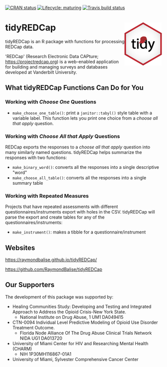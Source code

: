   <!-- badges: start -->
  [![CRAN status](https://www.r-pkg.org/badges/version/tidyREDCap)](https://CRAN.R-project.org/package=tidyREDCap)
  [![Lifecycle: maturing](https://img.shields.io/badge/lifecycle-maturing-blue.svg)](https://www.tidyverse.org/lifecycle/#maturing)
  [![Travis build status](https://travis-ci.org/RaymondBalise/tidyREDCap.svg?branch=master)](https://travis-ci.org/RaymondBalise/tidyREDCap)
  <!-- badges: end -->

# tidyREDCap <a href='https://raymondbalise.github.io/tidyREDCap/'><img src='man/figures/logo.png' align="right" height="139" /></a>

tidyREDCap is an R package with functions for processing REDCap data. 

'REDCap' (Research Electronic Data CAPture; <https://projectredcap.org>) is a web-enabled application for building and managing surveys and databases developed at Vanderbilt University.

## What tidyREDCap Functions Can Do for You

### Working with <i>Choose One</i> Questions

* `make_choose_one_table()`: print a `janitor::tabyl()` style table with a variable label.  This function lets you print one choice from a <i>choose all that apply</i> question. 

### Working with <i>Choose All that Apply</i> Questions

REDCap exports the responses to a <i>choose all that apply</i> question into many similarly named questions.  tidyREDCap helps summarize the responses with two functions:

* `make_binary_word()`: converts all the responses into a single descriptive "word"
* `make_choose_all_table()`: converts all the responses into a single summary table

### Working with Repeated Measures

Projects that have repeated assessments with different questionnaires/instruments export with holes in the CSV.  tidyREDCap will parse the export and create tables for any of the questionnaires/instruments:

* `make_instrument()`: makes a tibble for a questionnaire/instrument

## Websites
https://raymondbalise.github.io/tidyREDCap/

https://github.com/RaymondBalise/tidyREDCap

## Our Supporters
The development of this package was supported by:

* Healing Communities Study: Developing and Testing and Integrated Approach to Address the Opioid Crisis-New York State. 
    * National Institute on Drug Abuse, 1 UM1 DA049415
* CTN-0094 Individual Level Predictive Modeling of Opioid Use Disorder Treatment Outcome.  
    * Florida Node Alliance Of The Drug Abuse Clinical Trials Network  NIDA UG1 DA013720
* University of Miami Center for HIV and Researching Mental Health (CHARM)
    * NIH	1P30MH116867-01A1
* University of Miami, Sylvester Comprehensive Cancer Center